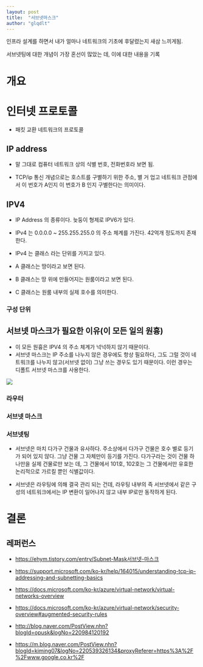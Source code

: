 ```yaml
---
layout: post
title:  "서브넷마스크"
author: "glqdlt"
---
```


인프라 설계를 하면서 내가 얼마나 네트워크의 기초에 후달렸는지 새삼 느끼게됨.

서브넷팅에 대한 개념이 가장 혼선이 많았는 데, 이에 대한 내용을 기록

# 개요

# 인터넷 프로토콜

- 패킷 교환 네트워크의 프로토콜

## IP address

- 말 그대로 컴퓨터 네트워크 상의 식별 번호, 전화번호라 보면 됨.

- TCP/ip 통신 개념으로는 호스트를 구별하기 위한 주소, 별 거 업고 네트워크 관점에서 이 번호가 A인지 이 번호가 B 인지 구별한다는 의미이다.

## IPV4

- IP Address 의 종류이다. 늦둥이 형제로 IPV6가 있다.

- IPv4 는 0.0.0.0 ~ 255.255.255.0 의 주소 체계를 가진다. 42억개 정도까지 존재한다.

- IPv4 는 클래스 라는 단위를 가지고 있다.

- A 클래스는 땅이라고 보면 된다.

- B 클래스는 땅 위에 만들어지는 원룸이라고 보면 된다.

- C 클래스는 원룸 내부의 실제 호수를 의미한다.

### 구성 단위








## 서브넷 마스크가 필요한 이유(이 모든 일의 원흉)

- 이 모든 원흉은 IPV4 의 주소 체계가 넉넉하지 않기 때문이다.
- 서브넷 마스크는 IP 주소를 나누지 않은 경우에도 항상 필요하다, 그도 그럴 것이 네트워크를 나누지 않고(서브넷 없이) 그냥 쓰는 경우도 있기 때문이다. 이런 경우는 디폴트 서브넷 마스크를 사용한다.

<img src="https://t1.daumcdn.net/cfile/tistory/1652B5494E113E1B04"/>

### 라우터

### 서브넷 마스크


### 서브넷팅

- 서브넷은 마치 다가구 건물과 유사하다. 주소상에서 다가구 건물은 호수 별로 등기가 되어 있지 않다. 그냥 건물 그 자체만이 등기를 가진다. 다가구라는 것이 건물 하나만을 실제 건물로만 보는 데, 그 건물에서 101호, 102호는 그 건물에서만 유효한 논리적으로 가르킬 뿐인 식별값이다. 

- 서브넷은 라우팅에 의해 결국 관리 되는 건데, 라우팅 내부의 즉 서브넷에서 같은 구성의 네트워크에서는 IP 변환이 일어나지 않고 내부 IP로만 동작하게 된다.

# 결론


## 레퍼런스

- https://ehym.tistory.com/entry/Subnet-Mask서브넷-마스크

- https://support.microsoft.com/ko-kr/help/164015/understanding-tcp-ip-addressing-and-subnetting-basics

- https://docs.microsoft.com/ko-kr/azure/virtual-network/virtual-networks-overview

- https://docs.microsoft.com/ko-kr/azure/virtual-network/security-overview#augmented-security-rules

- http://blog.naver.com/PostView.nhn?blogId=opusk&logNo=220984120192

- https://m.blog.naver.com/PostView.nhn?blogId=kiming07&logNo=220539326134&proxyReferer=https%3A%2F%2Fwww.google.co.kr%2F